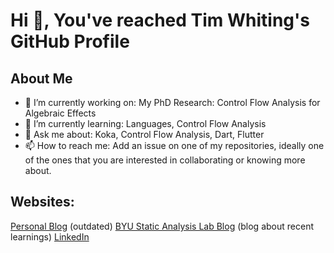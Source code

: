 # Hi 👋, You've reached Tim Whiting's GitHub Profile

## About Me
- 🔭 I’m currently working on: My PhD Research: Control Flow Analysis for Algebraic Effects
- 🌱 I’m currently learning: Languages, Control Flow Analysis
- 💬 Ask me about: Koka, Control Flow Analysis, Dart, Flutter
- 📫 How to reach me: Add an issue on one of my repositories, ideally one of the ones that you are interested in collaborating or knowing more about.

## Websites:
[Personal Blog](https://blog.timwhiting.dev) (outdated)
[BYU Static Analysis Lab Blog](https://byu-static-analysis-lab.github.io/blog/) (blog about recent learnings)
[LinkedIn](https://www.linkedin.com/in/tim-whiting/)


